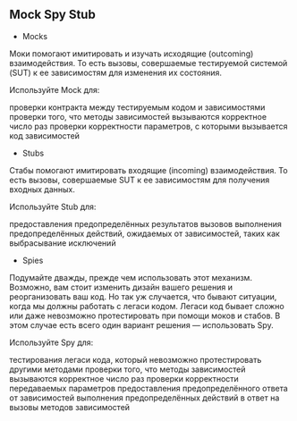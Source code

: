 ## Mock Spy Stub
- Mocks

Моки помогают имитировать и изучать исходящие (outcoming) взаимодействия. То есть вызовы, совершаемые тестируемой системой (SUT) к ее зависимостям для изменения их состояния.

Используйте Mock для:

проверки контракта между тестируемым кодом и зависимостями
проверки того, что методы зависимостей вызываются корректное число раз
проверки корректности параметров, с которыми вызывается код зависимостей

- Stubs

Стабы помогают имитировать входящие (incoming) взаимодействия. То есть вызовы, совершаемые SUT к ее зависимостям для получения входных данных.

Используйте Stub для:


предоставления предопределённых результатов вызовов
выполнения предопределённых действий, ожидаемых от зависимостей, таких как выбрасывание исключений

- Spies

Подумайте дважды, прежде чем использовать этот механизм. Возможно, вам стоит изменить дизайн вашего решения и реорганизовать ваш код.
Но так уж случается, что бывают ситуации, когда мы должны работать с легаси кодом. Легаси код бывает сложно или даже невозможно протестировать при помощи моков и стабов. В этом случае есть всего один вариант решения — использовать Spy.


Используйте Spy для:

тестирования легаси кода, который невозможно протестировать другими методами
проверки того, что методы зависимостей вызываются корректное число раз
проверки корректности передаваемых параметров
предоставления предопределённого ответа от зависимостей
выполнения предопределённых действий в ответ на вызовы методов зависимостей